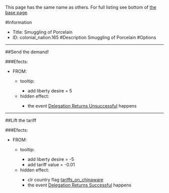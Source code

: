 This page has the same name as others. For full listing see bottom of [the base page](smuggling_of_porcelain.md).

#Information
 - Title: Smuggling of Porcelain
 - ID: colonial_nation.165
#Description
Smuggling of Porcelain
#Options

___
##Send the demand!

###Efects:<ul><li>FROM:</li><ul><li>tooltip:</li><ul><li>add liberty desire = 5</li></ul><li>hidden effect:</li><ul><li>the event [Delegation Returns Unsuccessful](../events/delegation_returns_unsuccessful.md) happens</li></ul></ul></ul>

___
##Lift the tariff

###Efects:<ul><li>FROM:</li><ul><li>tooltip:</li><ul><li>add liberty desire = -5</li><li>add tariff value = -0.01</li></ul><li>hidden effect:</li><ul><li>clr country flag [tariffs_on_chinaware](../flags/tariffs_on_chinaware.md)</li><li>the event [Delegation Returns Successful](../events/delegation_returns_successful.md) happens</li></ul></ul></ul>
